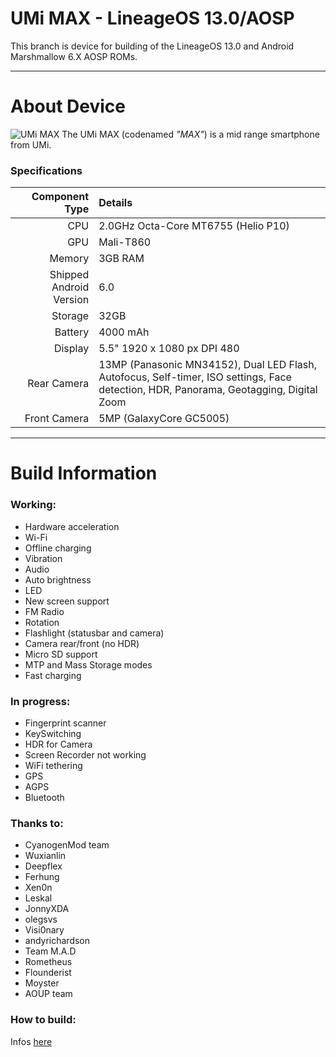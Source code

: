 UMi MAX - LineageOS 13.0/AOSP
===============================

This branch is device for building of the LineageOS 13.0 and Android Marshmallow 6.X AOSP ROMs.

---

# About Device
![UMi MAX](http://www.umidigi.com/new/Images/max/gallery_04.jpg "UMi MAX") The UMi MAX (codenamed _"MAX"_) is a mid range smartphone from UMi.


### Specifications

Component Type | Details
-------:|:-------------------------
CPU     | 2.0GHz Octa-Core MT6755 (Helio P10)
GPU     | Mali-T860
Memory  | 3GB RAM
Shipped Android Version | 6.0
Storage | 32GB
Battery | 4000 mAh
Display | 5.5" 1920 x 1080 px DPI 480
Rear Camera | 13MP (Panasonic MN34152), Dual LED Flash, Autofocus, Self-timer, ISO settings, Face detection, HDR, Panorama, Geotagging, Digital Zoom
Front Camera | 5MP (GalaxyCore GC5005)

---

# Build Information

### Working:
 * Hardware acceleration
 * Wi-Fi
 * Offline charging
 * Vibration
 * Audio
 * Auto brightness
 * LED
 * New screen support
 * FM Radio
 * Rotation
 * Flashlight (statusbar and camera)
 * Camera rear/front (no HDR)
 * Micro SD support
 * MTP and Mass Storage modes
 * Fast charging

### In progress:
 * Fingerprint scanner
 * KeySwitching
 * HDR for Camera
 * Screen Recorder not working
 * WiFi tethering
 * GPS
 * AGPS
 * Bluetooth

### Thanks to:
 * CyanogenMod team
 * Wuxianlin
 * Deepflex
 * Ferhung
 * Xen0n
 * Leskal
 * JonnyXDA
 * olegsvs
 * Visi0nary
 * andyrichardson
 * Team M.A.D
 * Rometheus
 * Flounderist
 * Moyster
 * AOUP team

### How to build:
Infos [here](https://github.com/AOUP-AndroidOpenUmiProject/local_manifests/tree/cm-13.0)
